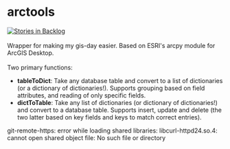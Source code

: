 # arctools
[![Stories in Backlog](https://badge.waffle.io/tobiasli/arctools.svg?label=ready&title=Verified%20issues)](http://waffle.io/tobiasli/arctools)
<br/>
<br/>
Wrapper for making my gis-day easier. Based on ESRI's arcpy module for ArcGIS Desktop.
<br/>
<br/>
Two primary functions:
<ul>
<li><b>tableToDict</b>: Take any database table and convert to a list of dictionaries (or a dictionary of dictionaries!). Supports grouping based on field attributes, and reading of only specific fields.</li>
<li><b>dictToTable</b>: Take any list of dictionaries (or dictionary of dictionaries!) and convert to a database table. Supports insert, update and delete (the two latter based on key fields and keys to match correct entries).</li>
</ul>
git-remote-https: error while loading shared libraries: libcurl-httpd24.so.4: cannot open shared object file: No such file or directory
